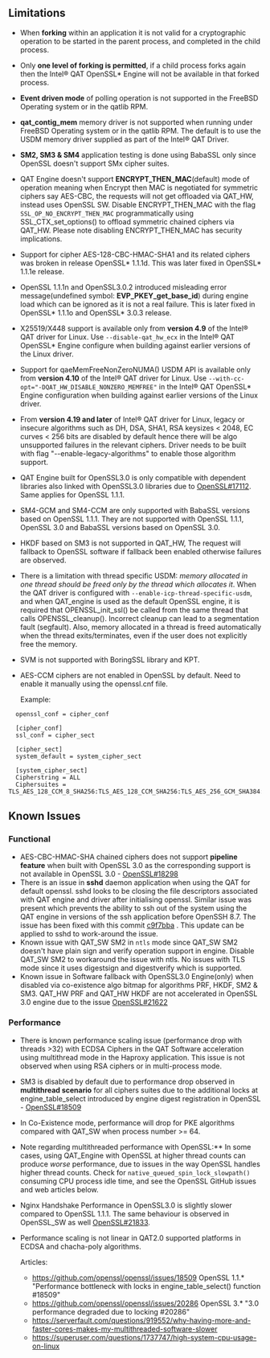 ## Limitations

* When **forking** within an application it is not valid for a cryptographic
  operation to be started in the parent process, and completed in the child
  process.
* Only **one level of forking is permitted**, if a child process forks again then
  the Intel&reg; QAT OpenSSL\* Engine will not be available in that forked
  process.
* **Event driven mode** of polling operation is not supported in the FreeBSD
  Operating system or in the qatlib RPM.
* **qat_contig_mem** memory driver is not supported when running under FreeBSD
  Operating system or in the qatlib RPM. The default is to use the USDM memory
  driver supplied as part of the Intel&reg; QAT Driver.
* **SM2, SM3 & SM4** application testing is done using BabaSSL only since OpenSSL
  doesn't support SMx cipher suites.
* QAT Engine doesn't support **ENCRYPT_THEN_MAC**(default) mode of operation meaning
  when Encrypt then MAC is negotiated for symmetric ciphers say AES-CBC, the requests will not
  get offloaded via QAT_HW, instead uses OpenSSL SW. Disable ENCRYPT_THEN_MAC with the flag
  `SSL_OP_NO_ENCRYPT_THEN_MAC` programmatically using SSL_CTX_set_options() to offload
  symmetric chained ciphers via QAT_HW. Please note disabling ENCRYPT_THEN_MAC has security
  implications.
* Support for cipher AES-128-CBC-HMAC-SHA1 and its related ciphers was broken
  in release OpenSSL\* 1.1.1d. This was later fixed in OpenSSL\* 1.1.1e release.
* OpenSSL 1.1.1n and OpenSSL3.0.2 introduced misleading error message(undefined symbol: **EVP_PKEY_get_base_id**)
  during engine load which can be ignored as it is not a real failure. This is later fixed in
  OpenSSL\* 1.1.1o and OpenSSL* 3.0.3 release.
* X25519/X448 support is available only from **version 4.9** of the Intel&reg; QAT
  driver for Linux. Use `--disable-qat_hw_ecx` in the Intel&reg; QAT OpenSSL\* Engine
  configure when building against earlier versions of the Linux driver.
* Support for qaeMemFreeNonZeroNUMA() USDM API is available only from **version 4.10**
  of the Intel&reg; QAT driver for Linux. Use `--with-cc-opt="-DQAT_HW_DISABLE_NONZERO_MEMFREE"`
  in the Intel&reg; QAT OpenSSL\* Engine configuration when building against earlier
  versions of the Linux driver.
* From **version 4.19 and later** of Intel&reg; QAT driver for Linux, legacy or insecure
  algorithms such as DH, DSA, SHA1, RSA keysizes < 2048, EC curves < 256 bits are
  disabled by default hence there will be algo unsupported failures in the relevant ciphers.
  Driver needs to be built with flag "--enable-legacy-algorithms" to enable those
  algorithm support.
* QAT Engine built for OpenSSL3.0 is only compatible with dependent libraries also linked with OpenSSL3.0
  libraries due to [OpenSSL#17112][1]. Same applies for OpenSSL 1.1.1.
* SM4-GCM and SM4-CCM are only supported with BabaSSL versions based on OpenSSL 1.1.1.
  They are not supported with OpenSSL 1.1.1, OpenSSL 3.0 and BabaSSL versions based
  on OpenSSL 3.0.
* HKDF based on SM3 is not supported in QAT_HW, The request will fallback to OpenSSL software if
  fallback been enabled otherwise failures are observed.
* There is a limitation with thread specific USDM: *memory allocated in one thread
  should be freed only by the thread which allocates it*. When the QAT driver is configured 
  with `--enable-icp-thread-specific-usdm`, and when QAT_engine is used as the default 
  OpenSSL engine, it is required that OPENSSL_init_ssl() be called from the same thread that 
  calls OPENSSL_cleanup(). Incorrect cleanup can lead to a segmentation fault (segfault). 
  Also, memory allocated in a thread is freed automatically when the thread exits/terminates, 
  even if the user does not explicitly free the memory.
* SVM is not supported with BoringSSL library and KPT.
* AES-CCM ciphers are not enabled in OpenSSL by default. Need to enable it manually using the openssl.cnf file.

  Example:

```
  openssl_conf = cipher_conf

  [cipher_conf]
  ssl_conf = cipher_sect

  [cipher_sect]
  system_default = system_cipher_sect

  [system_cipher_sect]
  Cipherstring = ALL
  Ciphersuites = TLS_AES_128_CCM_8_SHA256:TLS_AES_128_CCM_SHA256:TLS_AES_256_GCM_SHA384:TLS_CHACHA20_POLY1305_SHA256:TLS_AES_128_GCM_SHA256
```

## Known Issues

### Functional
* AES-CBC-HMAC-SHA chained ciphers does not support **pipeline feature** when built with
  OpenSSL 3.0 as the corresponding support is not available in OpenSSL 3.0 - [OpenSSL#18298][2]
* There is an issue in **sshd** daemon application when using the QAT for default openssl.
  sshd looks to be closing the file descriptors associated with QAT engine and driver after
  initialising openssl. Similar issue was present which prevents the ability to ssh out of
  the system using the QAT engine in versions of the ssh application before OpenSSH 8.7.
  The issue has been fixed with this commit [c9f7bba][3] . This update can be applied to
  sshd to work-around the issue.
* Known issue with QAT_SW SM2 in `ntls` mode since QAT_SW SM2 doesn't have plain sign and
  verify operation support in engine. Disable QAT_SW SM2 to workaround the issue with ntls.
  No issues with TLS mode since it uses digestsign and digestverify which is supported.
* Known issue in Software fallback with OpenSSL3.0 Engine(only) when disabled via co-existence
  algo bitmap for algorithms PRF, HKDF, SM2 & SM3. QAT_HW PRF and QAT_HW HKDF are
  not accelerated in OpenSSL 3.0 engine due to the issue [OpenSSL#21622][4]
### Performance
* There is known performance scaling issue (performance drop with threads >32)
  with ECDSA Ciphers in the QAT Software acceleration using multithread mode
  in the Haproxy application. This issue is not observed when using RSA ciphers
  or in multi-process mode.
* SM3 is disabled by default due to performance drop observed in **multithread scenario**
  for all ciphers suites due to the additional locks at engine_table_select introduced by
  engine digest registration in OpenSSL - [OpenSSL#18509][5]
* In Co-Existence mode, performance will drop for PKE algorithms compared with
  QAT_SW when process number >= 64.
* Note regarding multithreaded performance with OpenSSL:** In some cases, using QAT_Engine with 
  OpenSSL at higher thread counts can produce *worse* performance, due to issues in the way OpenSSL
  handles higher thread counts. Check for `native_queued_spin_lock_slowpath()` consuming CPU process 
  idle time, and see the OpenSSL GitHub issues and web articles below.
* Nginx Handshake Performance in OpenSSL3.0 is slightly slower compared to OpenSSL 1.1.1. The same
  behaviour is observed in OpenSSL_SW as well [OpenSSL#21833][6].
* Performance scaling is not linear in QAT2.0 supported platforms in ECDSA and chacha-poly algorithms.
  
  Articles:

  - https://github.com/openssl/openssl/issues/18509 OpenSSL 1.1.* "Performance bottleneck with locks in engine_table_select() function #18509"
  - https://github.com/openssl/openssl/issues/20286 OpenSSL 3.* "3.0 performance degraded due to locking #20286"
  - https://serverfault.com/questions/919552/why-having-more-and-faster-cores-makes-my-multithreaded-software-slower
  - https://superuser.com/questions/1737747/high-system-cpu-usage-on-linux


[1]:https://github.com/openssl/openssl/pull/17112
[2]:https://github.com/openssl/openssl/issues/18298
[3]:https://github.com/openssh/openssh-portable/commit/c9f7bba2e6f70b7ac1f5ea190d890cb5162ce127
[4]:https://github.com/openssl/openssl/issues/21622
[5]:https://github.com/openssl/openssl/issues/18509
[6]:https://github.com/openssl/openssl/issues/21833
